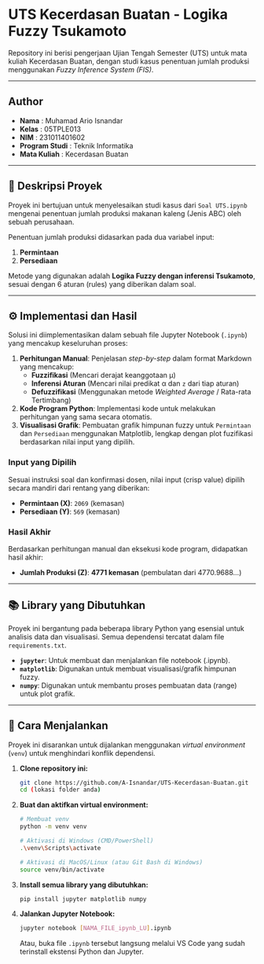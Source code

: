 # UTS Kecerdasan Buatan - Logika Fuzzy Tsukamoto

Repository ini berisi pengerjaan Ujian Tengah Semester (UTS) untuk mata kuliah Kecerdasan Buatan, dengan studi kasus penentuan jumlah produksi menggunakan _Fuzzy Inference System (FIS)_.

---

## Author

- **Nama** : Muhamad Ario Isnandar
- **Kelas** : 05TPLE013
- **NIM** : 231011401602
- **Program Studi** : Teknik Informatika
- **Mata Kuliah** : Kecerdasan Buatan

---

## 📝 Deskripsi Proyek

Proyek ini bertujuan untuk menyelesaikan studi kasus dari `Soal UTS.ipynb` mengenai penentuan jumlah produksi makanan kaleng (Jenis ABC) oleh sebuah perusahaan.

Penentuan jumlah produksi didasarkan pada dua variabel input:

1.  **Permintaan**
2.  **Persediaan**

Metode yang digunakan adalah **Logika Fuzzy dengan inferensi Tsukamoto**, sesuai dengan 6 aturan (rules) yang diberikan dalam soal.

---

## ⚙️ Implementasi dan Hasil

Solusi ini diimplementasikan dalam sebuah file Jupyter Notebook (`.ipynb`) yang mencakup keseluruhan proses:

1.  **Perhitungan Manual**: Penjelasan _step-by-step_ dalam format Markdown yang mencakup:
    - **Fuzzifikasi** (Mencari derajat keanggotaan μ)
    - **Inferensi Aturan** (Mencari nilai predikat α dan `z` dari tiap aturan)
    - **Defuzzifikasi** (Menggunakan metode _Weighted Average_ / Rata-rata Tertimbang)
2.  **Kode Program Python**: Implementasi kode untuk melakukan perhitungan yang sama secara otomatis.
3.  **Visualisasi Grafik**: Pembuatan grafik himpunan fuzzy untuk `Permintaan` dan `Persediaan` menggunakan Matplotlib, lengkap dengan plot fuzifikasi berdasarkan nilai input yang dipilih.

### Input yang Dipilih

Sesuai instruksi soal dan konfirmasi dosen, nilai input (crisp value) dipilih secara mandiri dari rentang yang diberikan:

- **Permintaan (X)**: `2069` (kemasan)
- **Persediaan (Y)**: `569` (kemasan)

### Hasil Akhir

Berdasarkan perhitungan manual dan eksekusi kode program, didapatkan hasil akhir:

- **Jumlah Produksi (Z)**: **4771 kemasan** (pembulatan dari 4770.9688...)

---

## 📚 Library yang Dibutuhkan

Proyek ini bergantung pada beberapa library Python yang esensial untuk analisis data dan visualisasi. Semua dependensi tercatat dalam file `requirements.txt`.

- **`jupyter`**: Untuk membuat dan menjalankan file notebook (.ipynb).
- **`matplotlib`**: Digunakan untuk membuat visualisasi/grafik himpunan fuzzy.
- **`numpy`**: Digunakan untuk membantu proses pembuatan data (range) untuk plot grafik.

---

## 🚀 Cara Menjalankan

Proyek ini disarankan untuk dijalankan menggunakan _virtual environment_ (`venv`) untuk menghindari konflik dependensi.

1.  **Clone repository ini:**

    ```bash
    git clone https://github.com/A-Isnandar/UTS-Kecerdasan-Buatan.git
    cd (lokasi folder anda)
    ```

2.  **Buat dan aktifkan virtual environment:**

    ```bash
    # Membuat venv
    python -m venv venv

    # Aktivasi di Windows (CMD/PowerShell)
    .\venv\Scripts\activate

    # Aktivasi di MacOS/Linux (atau Git Bash di Windows)
    source venv/bin/activate
    ```

3.  **Install semua library yang dibutuhkan:**

    ```bash
    pip install jupyter matplotlib numpy
    ```

4.  **Jalankan Jupyter Notebook:**
    ```bash
    jupyter notebook [NAMA_FILE_ipynb_LU].ipynb
    ```
    Atau, buka file `.ipynb` tersebut langsung melalui VS Code yang sudah terinstall ekstensi Python dan Jupyter.
